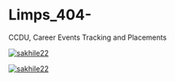 # Limps_404-
CCDU, Career Events Tracking and Placements

[![sakhile22](https://circleci.com/gh/sakhile22/Limps_404-.svg?style=svg)](https://circleci.com/gh/sakhile22/workflows/Limps_404-)

[![sakhile22](https://coveralls.io/repos/github/sakhile22/Limps_404-/badge.svg?branch=HEAD)](https://coveralls.io/github/sakhile22/Limps_404-?branch=master)
